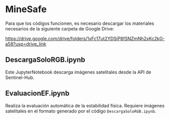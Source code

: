 # MineSafe

Para que los códigos funcionen, es necesario descargar los materiales necesarios de la siguiente carpeta de Google Drive:

https://drive.google.com/drive/folders/1xFc17ut2YDSiP8fSNZmNh2xKc2kG-a58?usp=drive_link


## DescargaSoloRGB.ipynb

Este JupyterNotebook descarga imágenes satelitales desde la API de Sentinel-Hub.


## EvaluacionEF.ipynb

Realiza la evaluación automática de la estabilidad física. Requiere imágenes satelitales en el formato generado por el código `DescargaSoloRGB.ipynb`.
